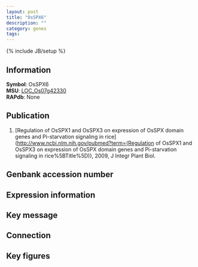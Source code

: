 ```yaml
---
layout: post
title: "OsSPX6"
description: ""
category: genes
tags: 
---
```

{% include JB/setup %}

## Information
__Symbol__: OsSPX6  
__MSU__: [LOC_Os07g42330](http://rice.plantbiology.msu.edu/cgi-bin/ORF_infopage.cgi?orf=LOC_Os07g42330)  
__RAPdb__: None  

## Publication
1. [Regulation of OsSPX1 and OsSPX3 on expression of OsSPX domain genes and Pi-starvation signaling in rice](http://www.ncbi.nlm.nih.gov/pubmed?term=(Regulation of OsSPX1 and OsSPX3 on expression of OsSPX domain genes and Pi-starvation signaling in rice%5BTitle%5D)), 2009, J Integr Plant Biol.

## Genbank accession number

## Expression information

## Key message

## Connection

## Key figures


